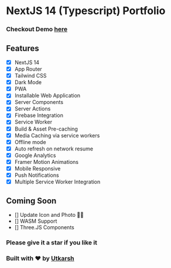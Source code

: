 # NextJS 14 (Typescript) Portfolio

### Checkout Demo [here](https://utkarshrajput.com/)

## Features
- [x] NextJS 14
- [x] App Router
- [x] Tailwind CSS
- [x] Dark Mode
- [x] PWA
- [x] Installable Web Application
- [x] Server Components
- [x] Server Actions
- [x] Firebase Integration
- [x] Service Worker
- [x] Build & Asset Pre-caching
- [x] Media Caching via service workers
- [x] Offline mode
- [x] Auto refresh on network resume
- [x] Google Analytics
- [x] Framer Motion Animations
- [x] Mobile Responsive
- [x] Push Notifications
- [x] Multiple Service Worker Integration

 ## Coming Soon
- [] Update Icon and Photo 😵‍💫
- [] WASM Support
- [] Three.JS Components

### Please give it a star if you like it

### Built with ❤️ by [Utkarsh](https://www.linkedin.com/in/utkarsh-rajput/)
